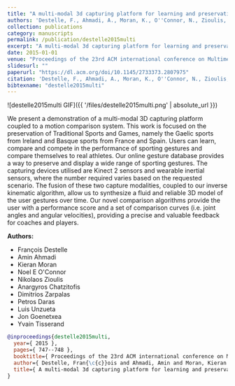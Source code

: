 ```yaml
---
title: "A multi-modal 3d capturing platform for learning and preservation of traditional sports and games"
authors: 'Destelle, F., Ahmadi, A., Moran, K., O''Connor, N., Zioulis, N., Chatzitofis, A., Zarpalas, D., Daras, P., Unzueta, L., Goenetxea, J. & others'
collection: publications
category: manuscripts
permalink: /publication/destelle2015multi
excerpt: "A multi-modal 3d capturing platform for learning and preservation of traditional sports and games"
date: 2015-01-01
venue: "Proceedings of the 23rd ACM international conference on Multimedia"
slidesurl: ""
paperurl: "https://dl.acm.org/doi/10.1145/2733373.2807975"
citation: 'Destelle, F., Ahmadi, A., Moran, K., O''Connor, N., Zioulis, N., Chatzitofis, A., Zarpalas, D., Daras, P., Unzueta, L., Goenetxea, J. & others (2015). "A multi-modal 3d capturing platform for learning and preservation of traditional sports and games." Proceedings of the 23rd ACM international conference on Multimedia. 747--748.'
bibtexname: "destelle2015multi"
---
```


![destelle2015multi GIF]({{ '/files/destelle2015multi.png' | absolute_url }})

We present a demonstration of a multi-modal 3D capturing platform coupled to a motion comparison system. This work is focused on the preservation of Traditional Sports and Games, namely the Gaelic sports from Ireland and Basque sports from France and Spain. Users can learn, compare and compete in the performance of sporting gestures and compare themselves to real athletes. Our online gesture database provides a way to preserve and display a wide range of sporting gestures. The capturing devices utilised are Kinect 2 sensors and wearable inertial sensors, where the number required varies based on the requested scenario. The fusion of these two capture modalities, coupled to our inverse kinematic algorithm, allow us to synthesize a fluid and reliable 3D model of the user gestures over time. Our novel comparison algorithms provide the user with a performance score and a set of comparison curves (i.e. joint angles and angular velocities), providing a precise and valuable feedback for coaches and players.

**Authors:**
 - François Destelle
 - Amin Ahmadi
 - Kieran Moran
 - Noel E O'Connor
 - Nikolaos Zioulis
 - Anargyros Chatzitofis
 - Dimitrios Zarpalas
 - Petros Daras
 - Luis Unzueta
 - Jon Goenetxea
 - Yvain Tisserand

```bibtex
@inproceedings{destelle2015multi,
  year={ 2015 },
  pages={ 747--748 },
  booktitle={ Proceedings of the 23rd ACM international conference on Multimedia },
  author={ Destelle, Fran{\c{c}}ois and Ahmadi, Amin and Moran, Kieran and O'Connor, Noel E and Zioulis, Nikolaos and Chatzitofis, Anargyros and Zarpalas, Dimitrios and Daras, Petros and Unzueta, Luis and Goenetxea, Jon and others },
  title={ A multi-modal 3d capturing platform for learning and preservation of traditional sports and games },
}
```
